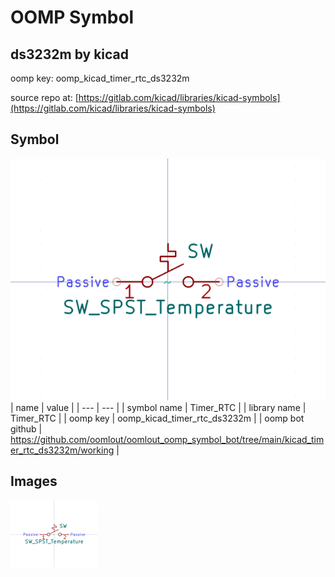 # OOMP Symbol  
## ds3232m  by kicad  
  
oomp key: oomp_kicad_timer_rtc_ds3232m  
  
source repo at: [https://gitlab.com/kicad/libraries/kicad-symbols](https://gitlab.com/kicad/libraries/kicad-symbols)  
## Symbol  
  
[![working.png](working_600.png)](working.png)  
| name | value | 
| --- | --- | 
| symbol name | Timer_RTC | 
| library name | Timer_RTC | 
| oomp key | oomp_kicad_timer_rtc_ds3232m | 
| oomp bot github | https://github.com/oomlout/oomlout_oomp_symbol_bot/tree/main/kicad_timer_rtc_ds3232m/working | 
## Images  
  
[![working.png](working_140.png)](working.png)  
